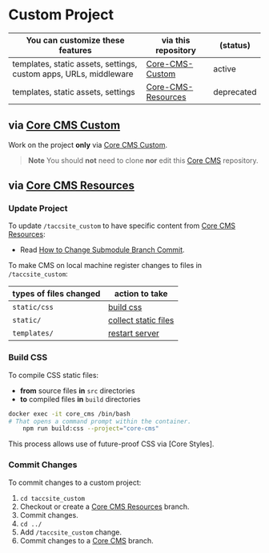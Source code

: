 # Custom Project

| You can customize these features | via this repository | (status) |
| - | - | - |
| templates, static assets, settings, custom apps, URLs, middleware | [Core-CMS-Custom](#via-core-cms-custom) | active |
| templates, static assets, settings | [Core-CMS-Resources](#via-core-cms-resources) | deprecated |

## via [Core CMS Custom]

Work on the project **only** via [Core CMS Custom].

> **Note**
> You should **not** need to clone **nor** edit this [Core CMS] repository.

## via [Core CMS Resources]

### Update Project

To update `/taccsite_custom` to have specific content from [Core CMS Resources]:

- Read [How to Change Submodule Branch Commit](https://github.com/TACC/Core-CMS/wiki/How-to-Change-Submodule-Branch-Commit).

To make CMS on local machine register changes to files in `/taccsite_custom`:

| types of files changed | action to take |
| - | - |
| `static/css` | [build css] |
| `static/` | [collect static files] |
| `templates/` | [restart server] |

### Build CSS

To compile CSS static files:

- **from** source files **in** `src` directories
- **to** compiled files **in** `build` directories

```sh
docker exec -it core_cms /bin/bash
# That opens a command prompt within the container.
    npm run build:css --project="core-cms"
```

This process allows use of future-proof CSS via [Core Styles].

### Commit Changes

To commit changes to a custom project:

1. `cd taccsite_custom`
2. Checkout or create a [Core CMS Resources] branch.
3. Commit changes.
4. `cd ../`
5. Add `/taccsite_custom` change.
6. Commit changes to a [Core CMS] branch.

<!-- Link Aliases -->

[Core CMS]: https://github.com/TACC/Core-CMS
[Core CMS Resources]: https://github.com/TACC/Core-CMS-Resources
[Core CMS Custom]: https://github.com/TACC/Core-CMS-Custom

[restart server]: https://github.com/TACC/Core-CMS/wiki/How-to-Restart-the-CMS-Server
[collect static files]: ./develop-project.md#collect-static-files
[build css]: [#build-css]
